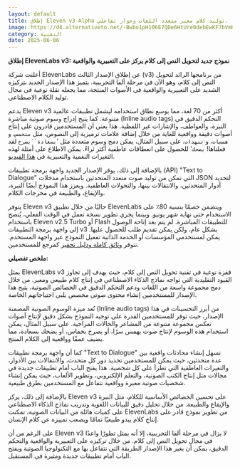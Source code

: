 ```yaml
---
layout: default
title: إطلاق Eleven v3 Alpha توليد كلام معبر متعدد اللغات وحوار تفاعلي.
image: https://d4.alternativeto.net/-Bwbo1pH106E7QDe6HtUre0debEwKF7bVmKqh7neaUI/rs:fill:1520:760:0/g:ce:0:0/YWJzOi8vZGlzdC9jb250ZW50LzE3NDkxNjc5Nzc3NzYucG5n.png
category: التقنية
date: 2025-06-06
---
```


**إطلاق ElevenLabs v3: نموذج جديد لتحويل النص إلى كلام يركز على التعبيرية والواقعية**

أعلنت شركة ElevenLabs عن إطلاق الإصدار الثالث (v3) من برنامجها الرائد لتحويل النص إلى كلام، وهو الآن في مرحلة ألفا التجريبية. يتميز هذا الإصدار الجديد بتركيزه الشديد على التعبيرية والواقعية في الأصوات المنتجة، مما يجعله نقلة نوعية في مجال توليد الكلام الاصطناعي.

يدعم Eleven v3 أكثر من 70 لغة، مما يوسع نطاق استخدامه ليشمل تطبيقات عالمية متنوعة. كما يتيح إدراج وسوم صوتية مباشرة (Inline audio tags) التحكم الدقيق في النبرة، والعواطف، والإشارات غير اللفظية. هذا يعني أن المستخدمين قادرون على إنتاج أصوات دقيقة وواقعية للغاية من خلال إضافة علامات ترميزية إلى النصوص، مثل `متحمس`، و `همسات`، و `تنهدات`. على سبيل المثال، يمكن دمج وسوم متعددة مثل '`بسعادة``يصرخ` لقد فعلناها! `يضحك`' للحصول على انعطافات عاطفية أكثر ثراءً. يمكن الاطلاع على أمثلة لهذه التغيرات النغمية والتعبيرية في [هذا الفيديو](https://youtu.be/zv_IoWIO5Ek).

بالإضافة إلى ذلك، يوفر الإصدار الجديد واجهة برمجة تطبيقات (API) "Text to Dialogue" التي تمكن من توليد صوت متعدد المتحدثين باستخدام مدخلات JSON لتحديد أدوار المتحدثين، والانتقالات بينها، والتحولات العاطفية. ويعزز هذا النموذج أيضًا النبرة، والإيقاع، والطبيعة في مخرجات الكلام.

يتوفر Eleven v3 حاليًا من خلال تطبيق ElevenLabs ويتضمن خصمًا بنسبة 80٪ على الاستخدام حتى نهاية شهر يونيو. وبينما يجري تطوير نسخة تعمل في الوقت الفعلي، يُنصح باستخدام Eleven v2.5 Turbo أو Flash للتطبيقات المباشرة. لم يتم بعد إتاحة الوصول إلى واجهة برمجة التطبيقات v3 بشكل عام، ولكن يمكن تقديم طلب للحصول عليها. يمكن لمستخدمي المؤسسات أو الخدمة الذاتية تفعيل النموذج عبر واجهة المستخدم. تتوفر [وثائق كاملة ودليل تحفيز](https://elevenlabs.io/docs/best-practices/prompting/eleven-v3) كمرجع للمستخدمين.

**ملخص تفصيلي:**

يمثل ElevenLabs v3 قفزة نوعية في تقنية تحويل النص إلى كلام، حيث يهدف إلى تجاوز القيود التقليدية التي تواجه نماذج الذكاء الاصطناعي في إنتاج كلام طبيعي ومعبر. من خلال دمج مجموعة واسعة من اللغات ودعم التحكم الدقيق في الخصائص الصوتية، يتيح هذا الإصدار للمستخدمين إنشاء محتوى صوتي مخصص يلبي احتياجاتهم الخاصة.

تُعد ميزة الوسوم الصوتية المضمنة (Inline audio tags) من أبرز التحسينات في هذا الإصدار، حيث توفر للمستخدمين القدرة على توجيه النموذج بشكل دقيق لإنتاج أصوات تعكس مجموعة متنوعة من المشاعر والحالات المزاجية. على سبيل المثال، يمكن استخدام هذه الوسوم لإنتاج صوت يهمس سرًا، أو يصرخ بحماس، أو يضحك بسعادة، مما يضيف عمقًا وواقعية إلى الكلام المنتج.

كما أن واجهة برمجة تطبيقات "Text to Dialogue" تسهل إنشاء محادثات واقعية بين عدة متحدثين، حيث يمكن للمستخدمين تحديد دور كل متحدث، والانتقالات بين الأدوار، والتغيرات العاطفية التي تطرأ على كل شخصية. هذا يفتح الباب أمام تطبيقات جديدة في مجالات مثل إنتاج الكتب الصوتية، والتعلم الإلكتروني، وتطوير الألعاب، حيث يمكن إنشاء شخصيات صوتية معبرة وواقعية تتفاعل مع المستخدمين بطرق طبيعية.

بالإضافة إلى ذلك، يركز Eleven v3 على تحسين الخصائص الأساسية للكلام، مثل النبرة والإيقاع والطبيعة. من خلال تحليل دقيق للبيانات اللغوية وتدريب نماذج الذكاء الاصطناعي على كميات هائلة من البيانات الصوتية، تمكنت ElevenLabs من تطوير نموذج قادر على إنتاج كلام يبدو طبيعيًا تمامًا ويصعب تمييزه عن كلام الإنسان.

على الرغم من أن Eleven v3 لا يزال في مرحلة ألفا التجريبية، إلا أنه يمثل تطورًا واعدًا في مجال تحويل النص إلى كلام. من خلال تركيزه على التعبيرية والواقعية والتحكم الدقيق، يمكن أن يغير هذا الإصدار الطريقة التي نتفاعل بها مع التكنولوجيا الصوتية ويفتح الباب أمام تطبيقات جديدة ومثيرة في المستقبل.
